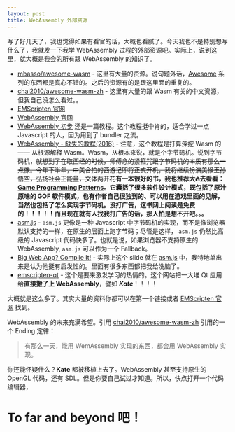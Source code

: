 ```yaml
---
layout: post
title: WebAssembly 外部资源
---
```



写了好几天了，我也觉得如果有看官的话，大概也看腻了。今天我也不是特别想写什么了，我就发一下我学 WebAssembly 过程的外部资源吧。实际上，说到这里，就大概是我会的所有跟 WebAssembly 的知识了。

- [mbasso/awesome-wasm](https://github.com/mbasso/awesome-wasm) - 这里有大量的资源。说句题外话，[Awesome](https://github.com/sindresorhus/awesome) 系列的东西都是真心不错的。之后的资源有的是跟这里面的重复的。
- [chai2010/awesome-wasm-zh](https://github.com/chai2010/awesome-wasm-zh) - 这里有大量的跟 Wasm 有关的中文资源，但我自己没怎么看过。。
- [EMScripten 官网](https://kripken.github.io/emscripten-site/)
- [WebAssembly 官网](https://webassembly.org)
- [WebAssembly 初步](https://blog.openbloc.fr/webassembly-first-steps/) 还是一篇教程。这个教程挺中肯的，适合学过一点 Javascript 的人，因为用到了 bundler 之流。
- [WebAssembly - 缺失的教程(2016)](https://medium.com/@MadsSejersen/webassembly-the-missing-tutorial-95f8580b08ba) - 注意，这个教程是打算深挖 Wasm 的 —— 从根源解释 Wasm。Wasm，从根本来说，就是个字节码机。说到字节码机，~~就想到了在取西经的时候，师傅念的紧箍咒跟字节码机的本质有那么一点像。今年下半年，中美合拍的西游记即将正式开机，我将继续扮演美猴王孙悟空，弘扬社会正能量，文体两开花~~**有一本很好的书，我也推荐大🔥去看看：[Game Programming Patterns](https://gameprogrammingpatterns.com)。它囊括了很多软件设计模式，既包括了原汁原味的 GOF 软件模式，也有作者自己很独到的、可以用在游戏里面的见解，当然也包括了怎么实现字节码机。没打广告，这书网上阅读是免费的！！！！！而且现在就有人找我打广告的话，那人怕是想不开吧。。。**
- [asm.js](http://asmjs.org) - `asm.js` 更像是一种 Javascript 中字节码机的实现，而不是像浏览器默认支持的一样，在原生的层面上跑字节码；尽管是这样， `asm.js` 仍然比高级的 Javascript 代码快多了。也就是说，如果浏览器不支持原生的 WebAssembly, `asm.js` 可以作为一个 Fallback。
- [Big Web App? Compile It!](http://kripken.github.io/mloc_emscripten_talk) - 实际上这个 slide 就在 [asm.js](http://asmjs.org) 中，我特地单出来是认为他挺有启发性的。里面有很多东西都把我给洗脑了。
- [emscripten-qt](http://vps2.etotheipiplusone.com:30176/redmine/projects/emscripten-qt/wiki/Demos/) - 这个是要来激发学习的热情的。这个网站把一大堆 Qt 应用给**直接搬了上 WebAssembly**，譬如 ********_Kate_********！！！！

大概就是这么多了。其实大量的资料你都可以在第一个链接或者 [EMScripten 官网](https://kripken.github.io/emscripten-site/) 找到。

WebAssembly 的未来充满希望。引用 [chai2010/awesome-wasm-zh](https://github.com/chai2010/awesome-wasm-zh) 引用的一个 Ending 定律：

> 有那么一天，能用 WemAssembly 实现的东西，都会用 WebAssembly 实现。

你还能怀疑什么？**Kate** 都被移植上去了。WebAssembly 甚至支持原生的 OpenGL 代码，还有 SDL。但是你要自己试过才知道。所以，快点打开一个代码编辑器，

# **To far and beyond 吧！**


